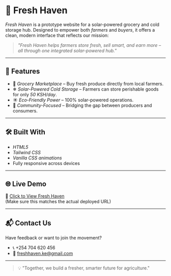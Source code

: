 # 🥬 Fresh Haven

*Fresh Haven* is a prototype website for a solar-powered grocery and cold storage hub. Designed to empower both *farmers* and *buyers*, it offers a clean, modern interface that reflects our mission:

> *"Fresh Haven helps farmers store fresh, sell smart, and earn more – all through one integrated solar-powered hub."*

---

## 🚀 Features

- 🛒 *Grocery Marketplace* – Buy fresh produce directly from local farmers.
- ❄ *Solar-Powered Cold Storage* – Farmers can store perishable goods for only *50 KSH/day*.
- ☀ *Eco-Friendly Power* – 100% solar-powered operations.
- 🤝 *Community-Focused* – Bridging the gap between producers and consumers.

---

## 🛠 Built With

- *HTML5*
- *Tailwind CSS*
- *Vanilla CSS animations*
- Fully responsive across devices

---

## 🌐 Live Demo

🔗 [Click to View Fresh Haven](https://lucy-kimani-hub.github.io/fresh__haven/)  
(Make sure this matches the actual deployed URL)

---

## 📬 Contact Us

Have feedback or want to join the movement?

- 📞 +254 704 620 456  
- 📧 [freshhaven.ke@gmail.com](mailto:freshhaven.ke@gmail.com)

---

> 💡 "Together, we build a fresher, smarter future for agriculture."
